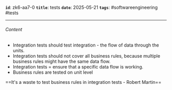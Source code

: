 **`id`**: zk6-aa7-0
**`title`**: tests
**`date`**: 2025-05-21
**`tags`**: #softwareengineering #tests

---

###### Content

-   Integration tests should test integration - the flow of data through the units.
-   Integration tests should not cover all business rules, because multiple business rules might have the same data flow.
-   Integration tests = ensure that a specific data flow is working.
-   Business rules are tested on unit level

==It's a waste to test business rules in integration tests - Robert Martin==
